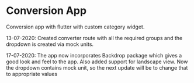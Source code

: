 # Conversion App

Conversion app with flutter with custom category widget.


13-07-2020: Created converter route with all the required groups and the dropdown is created via mock units. 

17-07-2020: The app now incorporates Backdrop package which gives a good look and feel to the app. Also added support for landscape view.
 	    Now the dropdown contains mock unit, so the next update will be to change that to appropriate values
